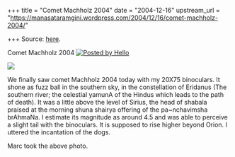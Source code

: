 +++
title = "Comet Machholz 2004"
date = "2004-12-16"
upstream_url = "https://manasataramgini.wordpress.com/2004/12/16/comet-machholz-2004/"

+++
Source: [here](https://manasataramgini.wordpress.com/2004/12/16/comet-machholz-2004/).



Comet Machholz 2004 [![Posted by
Hello](https://i0.wp.com/photos1.blogger.com/pbh.gif)](http://www.hello.com/)

[![](https://i2.wp.com/photos1.blogger.com/img/133/1300/400/machholz2004.jpg)](http://photos1.blogger.com/img/133/1300/640/machholz2004.jpg)

We finally saw comet Machholz 2004 today with my 20X75 binoculars. It
shone as fuzz ball in the southern sky, in the constellation of Eridanus
(The southern river; the celestial yamunA of the Hindus which leads to
the path of death). It was a little above the level of Sirius, the head
of shabala praised at the morning shuna shairya offering of the
pa\~nchavimsha brAhmaNa. I estimate its magnitude as around 4.5 and was
able to perceive a slight tail with the binoculars. It is supposed to
rise higher beyond Orion. I uttered the incantation of the dogs.

Marc took the above photo.

